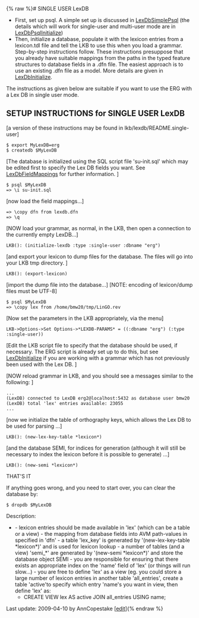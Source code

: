 {% raw %}# SINGLE USER LexDB

- First, set up psql. A simple set up is discussed in
[LexDbSimplePsql](../LexDbSimplePsql) (the details which will work for
single-user and multi-user mode are in
[LexDbPsqlInitialize](../LexDbPsqlInitialize))
- Then, initialize a database, populate it with the lexicon entries
from a lexicon.tdl file and tell the LKB to use this when you load a
grammar. Step-by-step instructions follow. These instructions
presuppose that you already have suitable mappings from the paths in
the typed feature structures to database fields in a .dfn file. The
easiest approach is to use an existing .dfn file as a model. More
details are given in [LexDbInitialize](../LexDbInitialize).

The instructions as given below are suitable if you want to use the ERG
with a Lex DB in single user mode.

## SETUP INSTRUCTIONS for SINGLE USER LexDB

\[a version of these instructions may be found in
lkb/lexdb/README.single-user\]

    $ export MyLexDB=erg
    $ createdb $MyLexDB

\[The database is initialized using the SQL script file 'su-init.sql'
which may be edited first to specify the Lex DB fields you want. See
[LexDbFieldMappings](../LexDbFieldMappings) for further information. \]

    $ psql $MyLexDB
    => \i su-init.sql

\[now load the field mappings...\]

    => \copy dfn from lexdb.dfn
    => \q

\[NOW load your grammar, as normal, in the LKB, then open a connection
to the currently empty LexDB...\]

    LKB(): (initialize-lexdb :type :single-user :dbname "erg")

\[and export your lexicon to dump files for the database. The files will
go into your LKB tmp directory. \]

    LKB(): (export-lexicon)

\[import the dump file into the database...\] \[NOTE: encoding of
lexicon/dump files must be UTF-8\]

    $ psql $MyLexDB
    => \copy lex from /home/bmw20/tmp/LinGO.rev

\[Now set the parameters in the LKB appropriately, via the menu\]

    LKB->Options->Set Options->*LEXDB-PARAMS* = ((:dbname "erg") (:type :single-user))

\[Edit the LKB script file to specify that the database should be used,
if necessary. The ERG script is already set up to do this, but see
[LexDbInitialize](../LexDbInitialize) if you are working with a grammar
which has not previously been used with the Lex DB. \]

\[NOW reload grammar in LKB, and you should see a messages similar to
the following: \]

    ...
    (LexDB) connected to LexDB erg2@localhost:5432 as database user bmw20
    (LexDB) total 'lex' entries available: 23055
    ...

\[now we initialize the table of orthography keys, which allows the Lex
DB to be used for parsing ...\]

    LKB(): (new-lex-key-table *lexicon*)

\[and the database SEMI, for indices for generation (although it will
still be necessary to index the lexicon before it is possible to
generate) ...\]

    LKB(): (new-semi *lexicon*)

THAT'S IT

If anything goes wrong, and you need to start over, you can clear the
database by:

    $ dropdb $MyLexDB

Description:

- \- lexicon entries should be made available in 'lex' (which can be a
table or a view) - the mapping from database fields into AVM
path-values in specified in 'dfn' - a table 'lex\_key' is generated
by '(new-lex-key-table \*lexicon\*)' and is used for lexicon
lookup - a number of tables (and a view) 'semi\_\*' are generated by
'(new-semi \*lexicon\*)' and store the database object SEMI - you
are responsible for ensuring that there exists an appropriate index
on the 'name' field of 'lex' (or things will run slow...) - you are
free to define 'lex' as a view (eg. you could store a large number
of lexicon entries in another table 'all\_entries', create a table
'active'to specify which entry 'name's you want in view, then define
'lex' as:
  - CREATE VIEW lex AS active JOIN all\_entries USING name;

Last update: 2009-04-10 by AnnCopestake [[edit](https://github.com/delph-in/docs/wiki/LkbLexDbSingleUser/_edit)]{% endraw %}